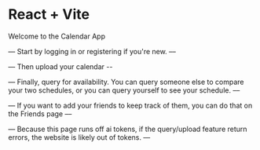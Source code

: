 # React + Vite

Welcome to the Calendar App

–– Start by logging in or registering if you're new. ––

–– Then upload your calendar --

–– Finally, query for availability. You can query someone else to compare your two schedules, or you can query yourself to see your schedule. ––

–– If you want to add your friends to keep track of them, you can do that on the Friends page ––

–– Because this page runs off ai tokens, if the query/upload feature return errors, the website is likely out of tokens. ––

